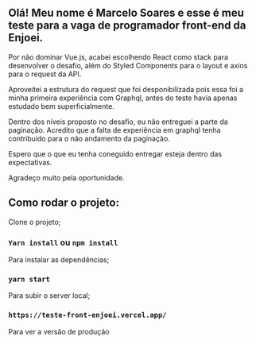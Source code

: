 ## Olá! Meu nome é Marcelo Soares e esse é meu teste para a vaga de programador front-end da Enjoei.

Por não dominar Vue.js, acabei escolhendo React como stack para desenvolver o desafio, além do Styled Components para o layout e axios para o request da API.

Aproveitei a estrutura do request que foi desponibilizada pois essa foi a minha primeira experiência com Graphql, antes do teste havia apenas estudado bem superficialmente.

Dentro dos níveis proposto no desafio, eu não entreguei a parte da paginação. Acredito que a falta de experiência em graphql tenha contribuido para o não andamento da paginação.

Espero que o que eu tenha coneguido entregar esteja dentro das expectativas.

Agradeço muito pela oportunidade.


## Como rodar o projeto:

Clone o projeto;

### `Yarn install` ou `npm install`
Para instalar as dependências;

### `yarn start`
Para subir o server local;

### `https://teste-front-enjoei.vercel.app/`
Para ver a versão de produção
